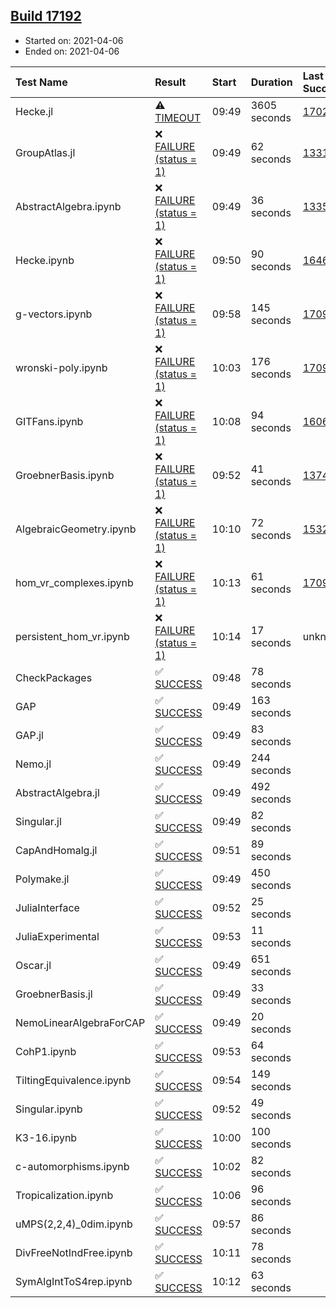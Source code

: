 ## [Build 17192](https://oscarci.mathematik.uni-kl.de/job/oscar/17192/)

* Started on: 2021-04-06
* Ended on: 2021-04-06

| Test Name    | Result | Start | Duration | Last Success | First Failure |
|:-------------|:-------|:------|:---------|:-------------|:--------------|
| Hecke.jl | ⚠ [TIMEOUT](https://oscarci.mathematik.uni-kl.de/job/oscar/17192/artifact/logs/build-17192/Hecke.jl.log) | 09:49 | 3605 seconds | [17022](https://oscarci.mathematik.uni-kl.de/job/oscar/17022/) | [17023](https://oscarci.mathematik.uni-kl.de/job/oscar/17023/) |
| GroupAtlas.jl | ❌ [FAILURE (status = 1)](https://oscarci.mathematik.uni-kl.de/job/oscar/17192/artifact/logs/build-17192/GroupAtlas.jl.log) | 09:49 | 62 seconds | [13311](https://oscarci.mathematik.uni-kl.de/job/oscar/13311/) | [13312](https://oscarci.mathematik.uni-kl.de/job/oscar/13312/) |
| AbstractAlgebra.ipynb | ❌ [FAILURE (status = 1)](https://oscarci.mathematik.uni-kl.de/job/oscar/17192/artifact/logs/build-17192/AbstractAlgebra.ipynb.log) | 09:49 | 36 seconds | [13355](https://oscarci.mathematik.uni-kl.de/job/oscar/13355/) | [13356](https://oscarci.mathematik.uni-kl.de/job/oscar/13356/) |
| Hecke.ipynb | ❌ [FAILURE (status = 1)](https://oscarci.mathematik.uni-kl.de/job/oscar/17192/artifact/logs/build-17192/Hecke.ipynb.log) | 09:50 | 90 seconds | [16463](https://oscarci.mathematik.uni-kl.de/job/oscar/16463/) | [16464](https://oscarci.mathematik.uni-kl.de/job/oscar/16464/) |
| g-vectors.ipynb | ❌ [FAILURE (status = 1)](https://oscarci.mathematik.uni-kl.de/job/oscar/17192/artifact/logs/build-17192/g-vectors.ipynb.log) | 09:58 | 145 seconds | [17099](https://oscarci.mathematik.uni-kl.de/job/oscar/17099/) | [17100](https://oscarci.mathematik.uni-kl.de/job/oscar/17100/) |
| wronski-poly.ipynb | ❌ [FAILURE (status = 1)](https://oscarci.mathematik.uni-kl.de/job/oscar/17192/artifact/logs/build-17192/wronski-poly.ipynb.log) | 10:03 | 176 seconds | [17098](https://oscarci.mathematik.uni-kl.de/job/oscar/17098/) | [17099](https://oscarci.mathematik.uni-kl.de/job/oscar/17099/) |
| GITFans.ipynb | ❌ [FAILURE (status = 1)](https://oscarci.mathematik.uni-kl.de/job/oscar/17192/artifact/logs/build-17192/GITFans.ipynb.log) | 10:08 | 94 seconds | [16068](https://oscarci.mathematik.uni-kl.de/job/oscar/16068/) | [16069](https://oscarci.mathematik.uni-kl.de/job/oscar/16069/) |
| GroebnerBasis.ipynb | ❌ [FAILURE (status = 1)](https://oscarci.mathematik.uni-kl.de/job/oscar/17192/artifact/logs/build-17192/GroebnerBasis.ipynb.log) | 09:52 | 41 seconds | [13748](https://oscarci.mathematik.uni-kl.de/job/oscar/13748/) | [13749](https://oscarci.mathematik.uni-kl.de/job/oscar/13749/) |
| AlgebraicGeometry.ipynb | ❌ [FAILURE (status = 1)](https://oscarci.mathematik.uni-kl.de/job/oscar/17192/artifact/logs/build-17192/AlgebraicGeometry.ipynb.log) | 10:10 | 72 seconds | [15322](https://oscarci.mathematik.uni-kl.de/job/oscar/15322/) | [15323](https://oscarci.mathematik.uni-kl.de/job/oscar/15323/) |
| hom_vr_complexes.ipynb | ❌ [FAILURE (status = 1)](https://oscarci.mathematik.uni-kl.de/job/oscar/17192/artifact/logs/build-17192/hom_vr_complexes.ipynb.log) | 10:13 | 61 seconds | [17099](https://oscarci.mathematik.uni-kl.de/job/oscar/17099/) | [17100](https://oscarci.mathematik.uni-kl.de/job/oscar/17100/) |
| persistent_hom_vr.ipynb | ❌ [FAILURE (status = 1)](https://oscarci.mathematik.uni-kl.de/job/oscar/17192/artifact/logs/build-17192/persistent_hom_vr.ipynb.log) | 10:14 | 17 seconds | unknown | unknown |
| CheckPackages | ✅ [SUCCESS](https://oscarci.mathematik.uni-kl.de/job/oscar/17192/artifact/logs/build-17192/CheckPackages.log) | 09:48 | 78 seconds |  |  |
| GAP | ✅ [SUCCESS](https://oscarci.mathematik.uni-kl.de/job/oscar/17192/artifact/logs/build-17192/GAP.log) | 09:49 | 163 seconds |  |  |
| GAP.jl | ✅ [SUCCESS](https://oscarci.mathematik.uni-kl.de/job/oscar/17192/artifact/logs/build-17192/GAP.jl.log) | 09:49 | 83 seconds |  |  |
| Nemo.jl | ✅ [SUCCESS](https://oscarci.mathematik.uni-kl.de/job/oscar/17192/artifact/logs/build-17192/Nemo.jl.log) | 09:49 | 244 seconds |  |  |
| AbstractAlgebra.jl | ✅ [SUCCESS](https://oscarci.mathematik.uni-kl.de/job/oscar/17192/artifact/logs/build-17192/AbstractAlgebra.jl.log) | 09:49 | 492 seconds |  |  |
| Singular.jl | ✅ [SUCCESS](https://oscarci.mathematik.uni-kl.de/job/oscar/17192/artifact/logs/build-17192/Singular.jl.log) | 09:49 | 82 seconds |  |  |
| CapAndHomalg.jl | ✅ [SUCCESS](https://oscarci.mathematik.uni-kl.de/job/oscar/17192/artifact/logs/build-17192/CapAndHomalg.jl.log) | 09:51 | 89 seconds |  |  |
| Polymake.jl | ✅ [SUCCESS](https://oscarci.mathematik.uni-kl.de/job/oscar/17192/artifact/logs/build-17192/Polymake.jl.log) | 09:49 | 450 seconds |  |  |
| JuliaInterface | ✅ [SUCCESS](https://oscarci.mathematik.uni-kl.de/job/oscar/17192/artifact/logs/build-17192/JuliaInterface.log) | 09:52 | 25 seconds |  |  |
| JuliaExperimental | ✅ [SUCCESS](https://oscarci.mathematik.uni-kl.de/job/oscar/17192/artifact/logs/build-17192/JuliaExperimental.log) | 09:53 | 11 seconds |  |  |
| Oscar.jl | ✅ [SUCCESS](https://oscarci.mathematik.uni-kl.de/job/oscar/17192/artifact/logs/build-17192/Oscar.jl.log) | 09:49 | 651 seconds |  |  |
| GroebnerBasis.jl | ✅ [SUCCESS](https://oscarci.mathematik.uni-kl.de/job/oscar/17192/artifact/logs/build-17192/GroebnerBasis.jl.log) | 09:49 | 33 seconds |  |  |
| NemoLinearAlgebraForCAP | ✅ [SUCCESS](https://oscarci.mathematik.uni-kl.de/job/oscar/17192/artifact/logs/build-17192/NemoLinearAlgebraForCAP.log) | 09:49 | 20 seconds |  |  |
| CohP1.ipynb | ✅ [SUCCESS](https://oscarci.mathematik.uni-kl.de/job/oscar/17192/artifact/logs/build-17192/CohP1.ipynb.log) | 09:53 | 64 seconds |  |  |
| TiltingEquivalence.ipynb | ✅ [SUCCESS](https://oscarci.mathematik.uni-kl.de/job/oscar/17192/artifact/logs/build-17192/TiltingEquivalence.ipynb.log) | 09:54 | 149 seconds |  |  |
| Singular.ipynb | ✅ [SUCCESS](https://oscarci.mathematik.uni-kl.de/job/oscar/17192/artifact/logs/build-17192/Singular.ipynb.log) | 09:52 | 49 seconds |  |  |
| K3-16.ipynb | ✅ [SUCCESS](https://oscarci.mathematik.uni-kl.de/job/oscar/17192/artifact/logs/build-17192/K3-16.ipynb.log) | 10:00 | 100 seconds |  |  |
| c-automorphisms.ipynb | ✅ [SUCCESS](https://oscarci.mathematik.uni-kl.de/job/oscar/17192/artifact/logs/build-17192/c-automorphisms.ipynb.log) | 10:02 | 82 seconds |  |  |
| Tropicalization.ipynb | ✅ [SUCCESS](https://oscarci.mathematik.uni-kl.de/job/oscar/17192/artifact/logs/build-17192/Tropicalization.ipynb.log) | 10:06 | 96 seconds |  |  |
| uMPS(2,2,4)_0dim.ipynb | ✅ [SUCCESS](https://oscarci.mathematik.uni-kl.de/job/oscar/17192/artifact/logs/build-17192/uMPS-2-2-4-_0dim.ipynb.log) | 09:57 | 86 seconds |  |  |
| DivFreeNotIndFree.ipynb | ✅ [SUCCESS](https://oscarci.mathematik.uni-kl.de/job/oscar/17192/artifact/logs/build-17192/DivFreeNotIndFree.ipynb.log) | 10:11 | 78 seconds |  |  |
| SymAlgIntToS4rep.ipynb | ✅ [SUCCESS](https://oscarci.mathematik.uni-kl.de/job/oscar/17192/artifact/logs/build-17192/SymAlgIntToS4rep.ipynb.log) | 10:12 | 63 seconds |  |  |
